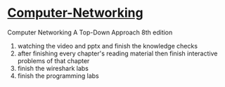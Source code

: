 # [Computer-Networking](https://gaia.cs.umass.edu/kurose_ross/lectures.php)
Computer Networking A Top-Down Approach 8th edition

1. watching the video and pptx and finish the knowledge checks
2. after finishing every chapter's reading material then finish interactive problems of that chapter  
3. finish the wireshark labs  
4. finish the programming labs  
